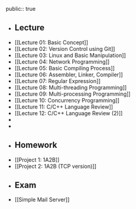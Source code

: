 public:: true

- ## Lecture
- [[Lecture 01: Basic Concept]]
- [[Lecture 02: Version Control using Git]]
- [[Lecture 03: Linux and Basic Manipulation]]
- [[Lecture 04: Network Programming]]
- [[Lecture 05: Basic Compiling Process]]
- [[Lecture 06: Assembler, Linker, Compiler]]
- [[Lecture 07: Regular Expression]]
- [[Lecture 08: Multi-threading Programming]]
- [[Lecture 09: Multi-processing Programming]]
- [[Lecture 10: Concurrency Programming]]
- [[Lecture 11: C/C++ Language Review]]
- [[Lecture 12: C/C++ Language Review (2)]]
-
-
- ## Homework
- [[Project 1: 1A2B]]
- [[Project 2: 1A2B (TCP version)]]
- ## Exam
- [[Simple Mail Server]]